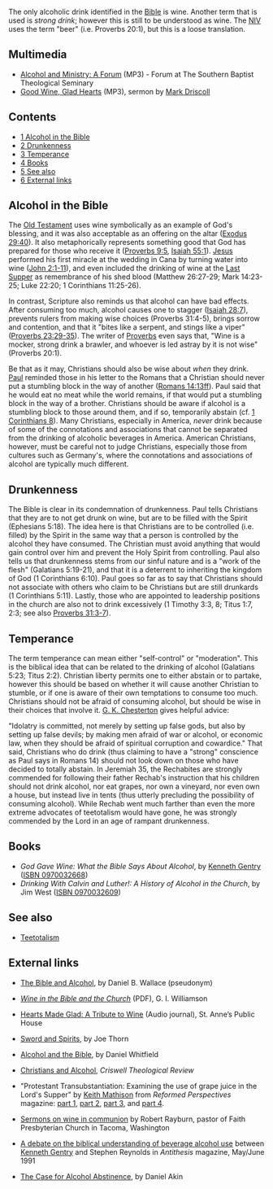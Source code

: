 The only alcoholic drink identified in the [Bible](Bible "Bible")
is wine. Another term that is used is *strong drink*; however this
is still to be understood as wine. The [NIV](NIV "NIV") uses the
term "beer" (i.e. Proverbs 20:1), but this is a loose translation.

## Multimedia

-   [Alcohol and Ministry: A Forum](http://www.sbts.edu/MP3/Mohler/Alcohol&Ministry.mp3)
    (MP3) - Forum at The Southern Baptist Theological Seminary
-   [Good Wine, Glad Hearts](http://www.marshillchurch.org/audio/alcohol_driscoll_5pm_south_03_24_02.mp3)
    (MP3), sermon by [Mark Driscoll](Mark_Driscoll "Mark Driscoll")

## Contents

-   [1 Alcohol in the Bible](#Alcohol_in_the_Bible)
-   [2 Drunkenness](#Drunkenness)
-   [3 Temperance](#Temperance)
-   [4 Books](#Books)
-   [5 See also](#See_also)
-   [6 External links](#External_links)

## Alcohol in the Bible

The [Old Testament](Old_Testament "Old Testament") uses wine
symbolically as an example of God's blessing, and it was also
acceptable as an offering on the altar
([Exodus 29:40](http://www.biblegateway.com/passage/?search=Exodus%2029:39-41;&version=47;)).
It also metaphorically represents something good that God has
prepared for those who receive it
([Proverbs 9:5](http://www.biblegateway.com/passage/?search=Proverbs%209:5&version=47),
[Isaiah 55:1](http://www.biblegateway.com/passage/?search=Isaiah%2055:1;&version=47;)).
[Jesus](Jesus "Jesus") performed his first miracle at the wedding
in Cana by turning water into wine
([John 2:1-11](http://www.biblegateway.com/passage/?search=John%202:1-11;&version=47;)),
and even included the drinking of wine at the
[Last Supper](Communion "Communion") as remembrance of his shed
blood (Matthew 26:27-29; Mark 14:23-25; Luke 22:20; 1 Corinthians
11:25-26).

In contrast, Scripture also reminds us that alcohol can have bad
effects. After consuming too much, alcohol causes one to stagger
([Isaiah 28:7](http://www.biblegateway.com/passage/?search=Isaiah%2028:7;&version=47;)),
prevents rulers from making wise choices (Proverbs 31:4-5), brings
sorrow and contention, and that it "bites like a serpent, and
stings like a viper"
([Proverbs 23:29-35](http://www.biblegateway.com/passage/?search=Proverbs%2023:29-35;&version=47;)).
The writer of [Proverbs](Book_of_Proverbs "Book of Proverbs") even
says that, "Wine is a mocker, strong drink a brawler, and whoever
is led astray by it is not wise" (Proverbs 20:1).

Be that as it may, Christians should also be wise about *when* they
drink. [Paul](Paul "Paul") reminded those in his letter to the
Romans that a Christian should never put a stumbling block in the
way of another
([Romans 14:13ff](http://www.biblegateway.com/passage/?search=Romans%2014:13-23;&version=47;)).
Paul said that he would eat no meat while the world remains, if
that would put a stumbling block in the way of a brother.
Christians should be aware if alcohol is a stumbling block to those
around them, and if so, temporarily abstain (cf.
[1 Corinthians 8](http://www.biblegateway.com/passage/?search=1%20Corinthians%208;&version=47;)).
Many Christians, especially in America, *never* drink because of
some of the connotations and associations that cannot be separated
from the drinking of alcoholic beverages in America. American
Christians, however, must be careful not to judge Christians,
especially those from cultures such as Germany's, where the
connotations and associations of alcohol are typically much
different.

## Drunkenness

The Bible is clear in its condemnation of drunkenness. Paul tells
Christians that they are to not get drunk on wine, but are to be
filled with the Spirit (Ephesians 5:18). The idea here is that
Christians are to be controlled (i.e. filled) by the Spirit in the
same way that a person is controlled by the alcohol they have
consumed. The Christian must avoid anything that would gain control
over him and prevent the Holy Spirit from controlling. Paul also
tells us that drunkenness stems from our sinful nature and is a
"work of the flesh" (Galatians 5:19-21), and that it is a deterrent
to inheriting the kingdom of God (1 Corinthians 6:10). Paul goes so
far as to say that Christians should not associate with others who
claim to be Christians but are still drunkards (1 Corinthians
5:11). Lastly, those who are appointed to leadership positions in
the church are also not to drink excessively (1 Timothy 3:3, 8;
Titus 1:7, 2:3; see also
[Proverbs 31:3-7](index.php?title=Proverbs_31&action=edit&redlink=1 "Proverbs 31 (page does not exist)")).

## Temperance

The term temperance can mean either "self-control" or "moderation".
This is the biblical idea that can be related to the drinking of
alcohol (Galatians 5:23; Titus 2:2). Christian liberty permits one
to either abstain or to partake, however this should be based on
whether it will cause another Christian to stumble, or if one is
aware of their own temptations to consume too much. Christians
should not be afraid of consuming alcohol, but should be wise in
their choices that involve it.
[G. K. Chesterton](G._K._Chesterton "G. K. Chesterton") gives
helpful advice:

"Idolatry is committed, not merely by setting up false gods, but
also by setting up false devils; by making men afraid of war or
alcohol, or economic law, when they should be afraid of spiritual
corruption and cowardice."
That said, Christians who do drink (thus claiming to have a
"strong" conscience as Paul says in Romans 14) should not look down
on those who have decided to totally abstain. In Jeremiah 35, the
Rechabites are strongly commended for following their father
Rechab's instruction that his children should not drink alcohol,
nor eat grapes, nor own a vineyard, nor even own a house, but
instead live in tents (thus utterly precluding the possibility of
consuming alcohol). While Rechab went much farther than even the
more extreme advocates of teetotalism would have gone, he was
strongly commended by the Lord in an age of rampant drunkenness.

## Books

-   *God Gave Wine: What the Bible Says About Alcohol*, by
    [Kenneth Gentry](Kenneth_Gentry "Kenneth Gentry")
    ([ISBN 0970032668](http://www.theopedia.com/Special:BookSources/0970032668))
-   *Drinking With Calvin and Luther!: A History of Alcohol in the Church*,
    by Jim West
    ([ISBN 0970032609](http://www.theopedia.com/Special:BookSources/0970032609))

## See also

-   [Teetotalism](Teetotalism "Teetotalism")

## External links

-   [The Bible and Alcohol](http://www.bible.org/page.asp?page_id=988),
    by Daniel B. Wallace (pseudonym)
-   [*Wine in the Bible and the Church*](http://www.all-of-grace.org/williamson/Wine_Book.pdf)
    (PDF), G. I. Williamson
-   [Hearts Made Glad: A Tribute to Wine](http://www.stannespub.com/issues/Wine.asp)
    (Audio journal), St. Anne’s Public House
-   [Sword and Spirits](http://www.joethorn.net/?p=190The), by Joe
    Thorn
-   [Alcohol and the Bible](http://wooga.drbacchus.com/bible/alcohol.html),
    by Daniel Whitfield
-   [Christians and Alcohol](http://criswell.wordpress.com/2008/04/18/christians-and-alcohol-–-volume-5-issue-2-2008/),
    *Criswell Theological Review*
-   "Protestant Transubstantiation: Examining the use of grape
    juice in the Lord's Supper" by
    [Keith Mathison](Keith_Mathison "Keith Mathison") from
    *Reformed Perspectives* magazine:
    [part 1](http://thirdmill.org/newfiles/kei_mathison/TH.Mathison.Prot.Transub.1.html),
    [part 2](http://thirdmill.org/newfiles/kei_mathison/TH.Mathison.Prot.Transub.2.html),
    [part 3](http://thirdmill.org/newfiles/kei_mathison/TH.Mathison.Prot.Transub.3.html),
    and
    [part 4](http://thirdmill.org/newfiles/kei_mathison/TH.Mathison.Prot.Transub.4.html).
-   [Sermons on wine in communion](http://faithtacoma.org/sermons/Revising_Communion/communion.htm)
    by Robert Rayburn, pastor of Faith Presbyterian Church in Tacoma,
    Washington
-   [A debate on the biblical understanding of beverage alcohol use](http://www.reformed.org/webfiles/antithesis/index.html)
    between [Kenneth Gentry](Kenneth_Gentry "Kenneth Gentry") and
    Stephen Reynolds in *Antithesis* magazine, May/June 1991

-   [The Case for Alcohol Abstinence](http://betweenthetimes.com/2010/10/14/the-case-for-alcohol-abstinence/),
    by Daniel Akin



